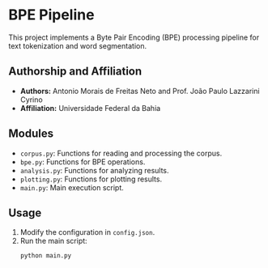 # BPE Pipeline 

This project implements a Byte Pair Encoding (BPE) processing pipeline for text tokenization and word segmentation.

## Authorship and Affiliation

- **Authors:** Antonio Morais de Freitas Neto and Prof. João Paulo Lazzarini Cyrino
- **Affiliation:** Universidade Federal da Bahia


## Modules

- `corpus.py`: Functions for reading and processing the corpus.
- `bpe.py`: Functions for BPE operations.
- `analysis.py`: Functions for analyzing results.
- `plotting.py`: Functions for plotting results.
- `main.py`: Main execution script.

## Usage

1. Modify the configuration in `config.json`.
2. Run the main script:
    ```bash
    python main.py
    ```


